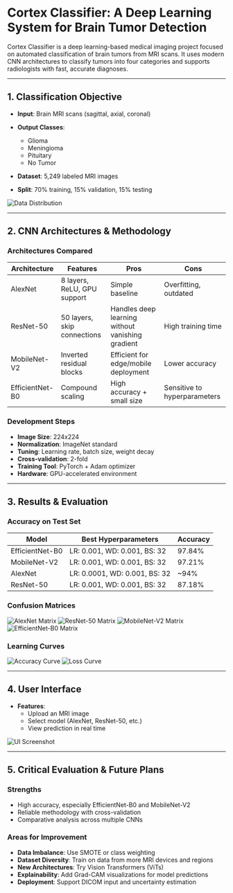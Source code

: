 # Cortex Classifier: A Deep Learning System for Brain Tumor Detection

Cortex Classifier is a deep learning-based medical imaging project focused on automated classification of brain tumors from MRI scans. It uses modern CNN architectures to classify tumors into four categories and supports radiologists with fast, accurate diagnoses.

---

## 1. Classification Objective

- **Input**: Brain MRI scans (sagittal, axial, coronal)
- **Output Classes**:
  - Glioma
  - Meningioma
  - Pituitary
  - No Tumor

- **Dataset**: 5,249 labeled MRI images
- **Split**: 70% training, 15% validation, 15% testing

![Data Distribution](path/to/your/data_distribution_chart.png)

---

## 2. CNN Architectures & Methodology

### Architectures Compared

| Architecture     | Features                                           | Pros                                                   | Cons                            |
|------------------|----------------------------------------------------|--------------------------------------------------------|----------------------------------|
| AlexNet          | 8 layers, ReLU, GPU support                        | Simple baseline                                        | Overfitting, outdated            |
| ResNet-50        | 50 layers, skip connections                        | Handles deep learning without vanishing gradient       | High training time               |
| MobileNet-V2     | Inverted residual blocks                           | Efficient for edge/mobile deployment                   | Lower accuracy                   |
| EfficientNet-B0  | Compound scaling                                   | High accuracy + small size                             | Sensitive to hyperparameters     |

### Development Steps

- **Image Size**: 224x224
- **Normalization**: ImageNet standard
- **Tuning**: Learning rate, batch size, weight decay
- **Cross-validation**: 2-fold
- **Training Tool**: PyTorch + Adam optimizer
- **Hardware**: GPU-accelerated environment

---

## 3. Results & Evaluation

### Accuracy on Test Set

| Model           | Best Hyperparameters              | Accuracy     |
|----------------|-----------------------------------|--------------|
| EfficientNet-B0| LR: 0.001, WD: 0.001, BS: 32       | 97.84%       |
| MobileNet-V2   | LR: 0.001, WD: 0.001, BS: 32       | 97.21%       |
| AlexNet        | LR: 0.0001, WD: 0.001, BS: 32      | ~94%         |
| ResNet-50      | LR: 0.001, WD: 0.001, BS: 32       | 87.18%       |

### Confusion Matrices

![AlexNet Matrix](path/to/your/alexnet_matrix.png)
![ResNet-50 Matrix](path/to/your/resnet_matrix.png)
![MobileNet-V2 Matrix](path/to/your/mobilenet_matrix.png)
![EfficientNet-B0 Matrix](path/to/your/efficientnet_matrix.png)

### Learning Curves

![Accuracy Curve](path/to/your/accuracy_curve.png)
![Loss Curve](path/to/your/loss_curve.png)

---

## 4. User Interface

- **Features**:
  - Upload an MRI image
  - Select model (AlexNet, ResNet-50, etc.)
  - View prediction in real time

![UI Screenshot](path/to/your/interface.png)

---

## 5. Critical Evaluation & Future Plans

### Strengths

- High accuracy, especially EfficientNet-B0 and MobileNet-V2
- Reliable methodology with cross-validation
- Comparative analysis across multiple CNNs

### Areas for Improvement

- **Data Imbalance**: Use SMOTE or class weighting
- **Dataset Diversity**: Train on data from more MRI devices and regions
- **New Architectures**: Try Vision Transformers (ViTs)
- **Explainability**: Add Grad-CAM visualizations for model predictions
- **Deployment**: Support DICOM input and uncertainty estimation
